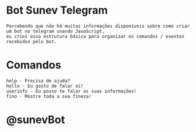 # Bot Sunev Telegram
    Percebendo que não há muitas informações disponíveis sobre como criar um bot no telegram usando JavaScript, 
    eu criei essa estrutura básica para organizar os comandos / eventos recebidos pelo bot.

# Comandos
    help - Precisa de ajuda?
    hello - Eu gosto de falar oi!
    userinfo - Eu posso te falar as suas informações!
    fino - Mostre toda a sua fineza!
    
# @sunevBot
